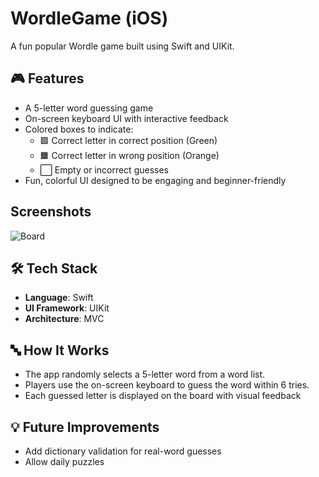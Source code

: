 # WordleGame (iOS)

A fun popular Wordle game built using Swift and UIKit.

## 🎮 Features

- A 5-letter word guessing game
- On-screen keyboard UI with interactive feedback
- Colored boxes to indicate:
  - 🟩 Correct letter in correct position (Green)
  - 🟧 Correct letter in wrong position (Orange)
  - ⬜️ Empty or incorrect guesses
- Fun, colorful UI designed to be engaging and beginner-friendly

## Screenshots

 ![Board](screenshots/board.png) 

## 🛠 Tech Stack

- **Language**: Swift
- **UI Framework**: UIKit
- **Architecture**: MVC

## 🔤 How It Works

- The app randomly selects a 5-letter word from a word list.
- Players use the on-screen keyboard to guess the word within 6 tries.
- Each guessed letter is displayed on the board with visual feedback

## 💡 Future Improvements

- Add dictionary validation for real-word guesses
- Allow daily puzzles


